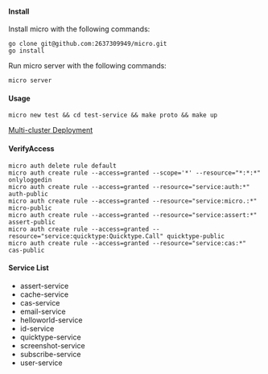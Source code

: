 #### Install

Install micro with the following commands:

```shell
go clone git@github.com:2637309949/micro.git
go install
```

Run micro server with the following commands:

```shell
micro server
```
#### Usage

```shell
micro new test && cd test-service && make proto && make up
```

[Multi-cluster Deployment](http://hbchen.com/post/microservice/2019-11-15-go-micro-network/)

#### VerifyAccess

```shell
micro auth delete rule default
micro auth create rule --access=granted --scope='*' --resource="*:*:*" onlyloggedin
micro auth create rule --access=granted --resource="service:auth:*" auth-public
micro auth create rule --access=granted --resource="service:micro.:*" micro-public
micro auth create rule --access=granted --resource="service:assert:*" assert-public
micro auth create rule --access=granted --resource="service:quicktype:Quicktype.Call" quicktype-public
micro auth create rule --access=granted --resource="service:cas:*" cas-public
```

#### Service List

- assert-service
- cache-service
- cas-service
- email-service
- helloworld-service
- id-service
- quicktype-service
- screenshot-service
- subscribe-service
- user-service
